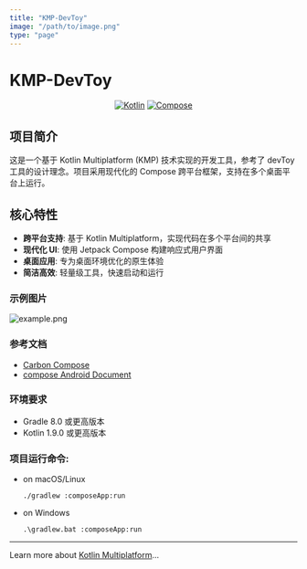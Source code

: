 ```yaml
---
title: "KMP-DevToy"
image: "/path/to/image.png"
type: "page"
---
```


# KMP-DevToy
<div align="center">

[![Kotlin](https://img.shields.io/badge/Kotlin-Multiplatform-7F52FF?logo=kotlin&logoColor=white)](https://kotlinlang.org/docs/multiplatform.html)
[![Compose](https://img.shields.io/badge/Jetpack-Compose-4285F4?logo=jetpackcompose&logoColor=white)](https://developer.android.com/develop/ui/compose)
</div>

## 项目简介

这是一个基于 Kotlin Multiplatform (KMP) 技术实现的开发工具，参考了 devToy 工具的设计理念。项目采用现代化的 Compose 跨平台框架，支持在多个桌面平台上运行。

## 核心特性

- &zwnj;**跨平台支持**&zwnj;: 基于 Kotlin Multiplatform，实现代码在多个平台间的共享
- &zwnj;**现代化 UI**&zwnj;: 使用 Jetpack Compose 构建响应式用户界面
- &zwnj;**桌面应用**&zwnj;: 专为桌面环境优化的原生体验
- &zwnj;**简洁高效**&zwnj;: 轻量级工具，快速启动和运行
### 示例图片
![example.png](images/example.png)
### 参考文档
- [Carbon Compose](https://gabrieldrn.github.io/carbon-compose/)
- [compose Android Document](https://developer.android.com/develop/ui/compose/documentation?hl=zh-cn)
### 环境要求

- Gradle 8.0 或更高版本
- Kotlin 1.9.0 或更高版本
### 项目运行命令:
- on macOS/Linux
  ```shell
  ./gradlew :composeApp:run
  ```
- on Windows
  ```shell
  .\gradlew.bat :composeApp:run
  ```

---

Learn more about [Kotlin Multiplatform](https://www.jetbrains.com/help/kotlin-multiplatform-dev/get-started.html)…
